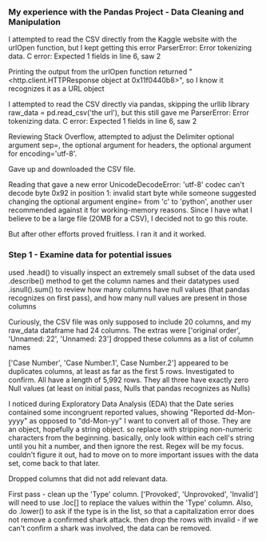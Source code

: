 ### My experience with the Pandas Project - Data Cleaning and Manipulation

I attempted to read the CSV directly from the Kaggle website with the urlOpen function, but I kept getting this error
ParserError: Error tokenizing data. C error: Expected 1 fields in line 6, saw 2

Printing the output from the urlOpen function returned "<http.client.HTTPResponse object at 0x11f0440b8>", so I know it recognizes it as a URL object

I attempted to read the CSV directly via pandas, skipping the urllib library
raw_data = pd.read_csv('the url'), but this still gave me ParserError: Error tokenizing data. C error: Expected 1 fields in line 6, saw 2

Reviewing Stack Overflow, attempted to adjust the Delimiter optional argument sep=, the optional argument for headers, the optional argument for encoding='utf-8'. 

Gave up and downloaded the CSV file.

Reading that gave a new error
UnicodeDecodeError: 'utf-8' codec can't decode byte 0x92 in position 1: invalid start byte
while someone suggested changing the optional argument engine= from 'c' to 'python', another user recommended against it for working-memory reasons. Since I have what I believe to be a large file (20MB for a CSV), I decided not to go this route.

But after other efforts proved fruitless. I ran it and it worked.

### Step 1 - Examine data for potential issues
used .head() to visually inspect an extremely small subset of the data
used .describe() method to get the column names and their datatypes
used .isnull().sum() to review how many columns have null values (that pandas recognizes on first pass), and how many null values are present in those columns

Curiously, the CSV file was only supposed to include 20 columns, and my raw_data dataframe had 24 columns. 
The extras were ['original order', 'Unnamed: 22', 'Unnamed: 23']
dropped these columns as a list of column names

['Case Number', 'Case Number.1', Case Number.2'] appeared to be duplicates columns, at least as far as the first 5 rows.
Investigated to confirm.
All have a length of 5,992 rows.
They all three have exactly zero Null values (at least on initial pass, Nulls that pandas recognizes as Nulls)


I noticed during Exploratory Data Analysis (EDA) that the Date series contained some incongruent reported values, 
showing "Reported dd-Mon-yyyy" as opposed to "dd-Mon-yy"
I want to convert all of those.
They are an object, hopefully a string object. so replace with stripping non-numeric characters from the beginning. basically, only look within each cell's string until you hit a number, and then ignore the rest. 
Regex will be my focus. couldn't figure it out, had to move on to more important issues with the data set, come back to that later.

Dropped columns that did not add relevant data.

First pass - clean up the 'Type' column. ['Provoked', 'Unprovoked', 'Invalid']
will need to use .loc[] to replace the values within the 'Type' column. Also, do .lower() to ask if the type is in the list, so that a capitalization error does not remove a confirmed shark attack.
then drop the rows with invalid - if we can't confirm a shark was involved, the data can be removed.




